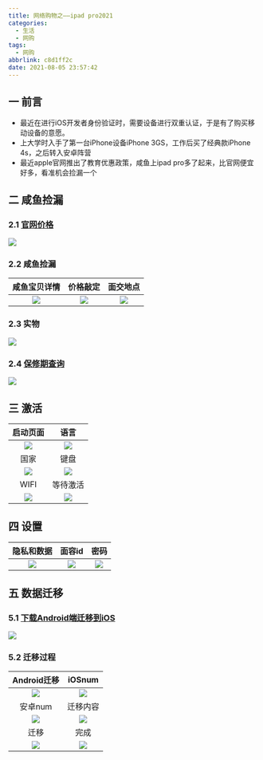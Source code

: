 ```yaml
---
title: 网络购物之——ipad pro2021
categories:
  - 生活
  - 网购
tags:
  - 网购
abbrlink: c8d1ff2c
date: 2021-08-05 23:57:42
---
```

## 一 前言

* 最近在进行iOS开发者身份验证时，需要设备进行双重认证，于是有了购买移动设备的意愿。
* 上大学时入手了第一台iPhone设备iPhone 3GS，工作后买了经典款iPhone 4s，之后转入安卓阵营
* 最近apple官网推出了教育优惠政策，咸鱼上ipad pro多了起来，比官网便宜好多，看准机会捡漏一个

<!--more-->

## 二 咸鱼捡漏

### 2.1 [官网价格](https://www.apple.com.cn/shop/buy-ipad/ipad-pro/MHQR3CH/A)

![][1]

### 2.2 咸鱼捡漏

|  咸鱼宝贝详情  | 价格敲定 | 面交地点 |
| :----: | :--: | :--: |
| ![][2] |   ![][3]   | ![][4]     |

### 2.3 实物
![][5]
### 2.4 [保修期查询](https://checkcoverage.apple.com/cn/zh/)

![][6]

## 三 激活

| 启动页面 | 语言 |
| :------: | :--: |
|  ![][7]  |   ![][8]   |
| 国家 | 键盘 |
| ![][9] |  ![][10]    |
| WIFI | 等待激活 |
| ![][11] | ![][12] |

## 四 设置

| 隐私和数据 | 面容id | 密码 |
| :--------: | :----: | :--: |
|  ![][13]   |   ![][14]     |   ![][15]   |

## 五 数据迁移

### 5.1 [下载Android端迁移到iOS](https://support.apple.com/zh-cn/HT205042)
![][16]

### 5.2 迁移过程

| Android迁移 | iOSnum |
| :---------: | :----: |
|   ![][17]   |   ![][18]      |
| 安卓num | 迁移内容 |
| ![][19] | ![][20] |
| 迁移 | 完成 |
| ![][21] | ![][22] |



[1]:https://raw.githubusercontent.com/PGzxc/CDN/master/blog-life/ipad-guan-price.png
[2]:https://raw.githubusercontent.com/PGzxc/CDN/master/blog-life/ipad-xianyu-price-info.png
[3]:https://raw.githubusercontent.com/PGzxc/CDN/master/blog-life/ipad-xianyu-price-charge.png
[4]:https://raw.githubusercontent.com/PGzxc/CDN/master/blog-life/ipad-xianyu-address-charge.png
[5]:https://raw.githubusercontent.com/PGzxc/CDN/master/blog-life/ipad-xianyu-exchange-ipad.png
[6]:https://raw.githubusercontent.com/PGzxc/CDN/master/blog-life/ipad-xianyu-care-date.png
[7]:https://raw.githubusercontent.com/PGzxc/CDN/master/blog-life/ipad-jihuo-hello.png
[8]:https://raw.githubusercontent.com/PGzxc/CDN/master/blog-life/ipad-jihuo-language-set.png
[9]:https://raw.githubusercontent.com/PGzxc/CDN/master/blog-life/ipad-jihuo-country.png
[10]:https://raw.githubusercontent.com/PGzxc/CDN/master/blog-life/ipad-jihuo-keyboard-listen.png
[11]:https://raw.githubusercontent.com/PGzxc/CDN/master/blog-life/ipad-jihuo-wifi.png
[12]:https://raw.githubusercontent.com/PGzxc/CDN/master/blog-life/ipad-jihuo-wait-jihuo.png
[13]:https://raw.githubusercontent.com/PGzxc/CDN/master/blog-life/ipad-setting-data-secute.png
[14]:https://raw.githubusercontent.com/PGzxc/CDN/master/blog-life/ipad-setting-face-id.png
[15]:https://raw.githubusercontent.com/PGzxc/CDN/master/blog-life/ipad-setting-password.png
[16]:https://raw.githubusercontent.com/PGzxc/CDN/master/blog-life/ipad-move-apk-download.png
[17]:https://raw.githubusercontent.com/PGzxc/CDN/master/blog-life/ipad-move-from-android.png
[18]:https://raw.githubusercontent.com/PGzxc/CDN/master/blog-life/ipad-move-ios-num.png
[19]:https://raw.githubusercontent.com/PGzxc/CDN/master/blog-life/ipad-move-android-number.png
[20]:https://raw.githubusercontent.com/PGzxc/CDN/master/blog-life/ipad-move-android-content.png
[21]:https://raw.githubusercontent.com/PGzxc/CDN/master/blog-life/ipad-move-phone-progress.png
[22]:https://raw.githubusercontent.com/PGzxc/CDN/master/blog-life/ipad-move-finish-use.png



